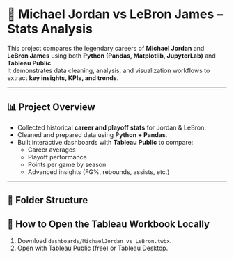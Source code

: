 # 🏀 Michael Jordan vs LeBron James – Stats Analysis

This project compares the legendary careers of **Michael Jordan** and **LeBron James** using both **Python (Pandas, Matplotlib, JupyterLab)** and **Tableau Public**.  
It demonstrates data cleaning, analysis, and visualization workflows to extract **key insights, KPIs, and trends**.

---

## 📊 Project Overview
- Collected historical **career and playoff stats** for Jordan & LeBron.  
- Cleaned and prepared data using **Python + Pandas**.  
- Built interactive dashboards with **Tableau Public** to compare:
  - Career averages
  - Playoff performance
  - Points per game by season
  - Advanced insights (FG%, rebounds, assists, etc.)

---

## 📁 Folder Structure

## 🧭 How to Open the Tableau Workbook Locally
1. Download `dashboards/MichaelJordan_vs_LeBron.twbx`.
2. Open with Tableau Public (free) or Tableau Desktop.
